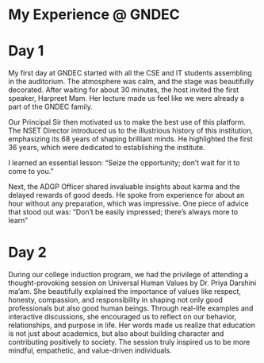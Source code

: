 # My Experience @ GNDEC

# Day 1
My first day at GNDEC started with all the CSE and IT students assembling in the auditorium. The atmosphere was calm, and the stage was beautifully decorated. After waiting for about 30 minutes, the host invited the first speaker, Harpreet Mam. Her lecture made us feel like we were already a part of the GNDEC family.

Our Principal Sir then motivated us to make the best use of this platform. The NSET Director introduced us to the illustrious history of this institution, emphasizing its 68 years of shaping brilliant minds. He highlighted the first 36 years, which were dedicated to establishing the institute.

I learned an essential lesson: “Seize the opportunity; don’t wait for it to come to you.”

Next, the ADGP Officer shared invaluable insights about karma and the delayed rewards of good deeds. He spoke from experience for about an hour without any preparation, which was impressive. One piece of advice that stood out was: “Don’t be easily impressed; there’s always more to learn"

# Day 2
During our college induction program, we had the privilege of attending a thought-provoking session on Universal Human Values by Dr. Priya Darshini ma’am. She beautifully explained the importance of values like respect, honesty, compassion, and responsibility in shaping not only good professionals but also good human beings. Through real-life examples and interactive discussions, she encouraged us to reflect on our behavior, relationships, and purpose in life. Her words made us realize that education is not just about academics, but also about building character and contributing positively to society. The session truly inspired us to be more mindful, empathetic, and value-driven individuals.
